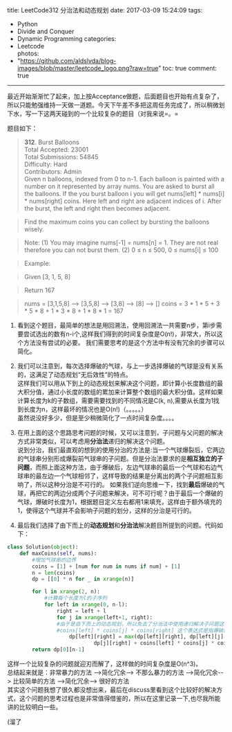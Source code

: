 title: LeetCode312 分治法和动态规划
date: 2017-03-09 15:24:09
tags:
- Python
- Divide and Conquer
- Dynamic Programming
categories:
- Leetcode	
photos:	 
- "https://github.com/aldslvda/blog-images/blob/master/leetcode_logo.png?raw=true"
toc: true
comment: true
---

最近开始渐渐忙了起来，加上按Acceptance做题，后面题目也开始有点复杂了，所以只能勉强维持一天做一道题。今天下午差不多把这周任务完成了，所以稍微划下水，写一下这两天碰到的一个比较复杂的题目（对我来说=。=

题目如下：

> **312**. Burst Balloons   
Total Accepted: 23001   
Total Submissions: 54845   
Difficulty: Hard   
Contributors: Admin   
Given n balloons, indexed from 0 to n-1. Each balloon is painted with a number on it represented by array nums. You are asked to burst all the balloons. If the you burst balloon i you will get nums[left] * nums[i] * nums[right] coins. Here left and right are adjacent indices of i. After the burst, the left and right then becomes adjacent.

> Find the maximum coins you can collect by bursting the balloons wisely.

> Note: 
> (1) You may imagine nums[-1] = nums[n] = 1. They are not real therefore you can not burst them.
> (2) 0 ≤ n ≤ 500, 0 ≤ nums[i] ≤ 100

> Example:

> Given [3, 1, 5, 8]

> Return 167

>    nums = [3,1,5,8] --> [3,5,8] -->   [3,8]   -->  [8]  --> []
   coins =  3 * 1 * 5      +  3 * 5 * 8    +  1 * 3 * 8      + 1 * 8 * 1   = 167
   

1. 看到这个题目，最简单的想法是用回溯法，使用回溯法一共需要n步，第i步需要尝试选出的数有n-i个,这样我们得到的时间复杂度是O(n!)，非常大，所以这个方法没有尝试的必要。
我们需要思考的是这个方法中有没有冗余的步骤可以简化。

2. 我们可以注意到，每次选择爆破的气球，与上一步选择爆破的气球是没有关系的，这满足了动态规划“无后效性”的特点。   
	这样我们可以用从下到上的动态规划来解决这个问题，即计算小长度数组的最大积分值，通过小长度的数组的累加来计算整个数组的最大积分值。这样如果计算长度为k的子数组，需要需要找到的不同情况是C(k, n),需要从长度为1找到长度为n，这样最坏的情况也是O(n!)（。。。。。）   
虽然说没好多少，但是至少稍微简化了一点时间复杂度。。。。

3. 在用上面的这个思路思考问题的时候，又可以注意到，子问题与父问题的解决方式非常类似，可以考虑用**分治法**递归的解决这个问题。   
	说到分治，我们最直观的想到的使用分治的方法是:当一个气球爆裂后，它两边的气球串分别形成爆裂前气球串的子问题。但是分治法要求的是**相互独立的子问题**，而照上面这种方法，由于爆破后，左边气球串的最后一个气球和右边气球串的最左边一个气球相邻了，这样导致的结果是分离出的两个子问题相互影响了，所以这种分治是不可行的。
	如果我们逆向思维一下，找到**最后**爆破的气球，再把它的两边分成两个子问题来解决，可不可行呢？由于最后一个爆破的气球，爆破时长度为1，根据题目定义左右都用1来填充，这样由于额外填充的1，使得这个气球并不会影响子问题的划分，这样的分治是可行的。

4. 最后我们选择了由下而上的**动态规划**和**分治法**解决题目所提到的问题。代码如下：

```python
class Solution(object):
    def maxCoins(self, nums):
    	#增加气球串的边界
        coins = [1] + [num for num in nums if num] + [1]
        n = len(coins)
        dp = [[0] * n for _ in xrange(n)]

        for l in xrange(2, n):
            #计算每个长度为l的子序列
            for left in xrange(0, n-l):
                right = left + l
                for j in xrange(left+1, right):
                #由于是自下而上的动态规划，所以免去了分治法中使用递归解决子问题这一步
                #coins[left] * coins[j] * coins[right] 这个表达式是指爆破最后一个气球产生的运算
                    dp[left][right] = max(dp[left][right], dp[left][j] + \
                            dp[j][right] + coins[left] * coins[j] * coins[right])
        return dp[0][n-1]
```

这样一个比较复杂的问题就迎刃而解了，这样做的时间复杂度是O(n^3)。   
总结起来就是：非常暴力的方法 -->简化冗余--> 不那么暴力的方法 -->简化冗余--> 比较简单的方法 -->简化冗余--> 很好的方法   
其实这个问题我想了很久都没想出来，最后在discuss里看到这个比较好的解决方式，这个问题的思考过程也是非常值得借鉴的，所以在这里记录一下,也尽我所能讲的比较明白一些。


(溜了